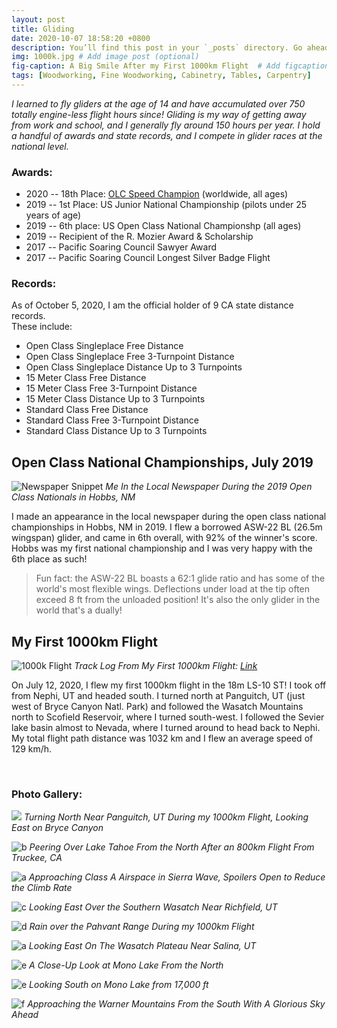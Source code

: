 ```yaml
---
layout: post
title: Gliding
date: 2020-10-07 18:58:20 +0800
description: You’ll find this post in your `_posts` directory. Go ahead and edit it and re-build the site to see your changes. # Add post description (optional)
img: 1000k.jpg # Add image post (optional)
fig-caption: A Big Smile After my First 1000km Flight  # Add figcaption (optional)
tags: [Woodworking, Fine Woodworking, Cabinetry, Tables, Carpentry]
---
```

_I learned to fly gliders at the age of 14 and have accumulated over 750 totally engine-less flight hours since! Gliding is my way of getting away from work and school, and I generally fly around 150 hours per year. I hold a handful of awards and state records, and I compete in glider races at the national level._

### Awards:
* 2020 -- 18th Place: [OLC Speed Champion](https://www.onlinecontest.org/olc-3.0/gliding/champion.html?st=olc-league&rt=olc&sp=2020&c=C0&sc=) (worldwide, all ages)
* 2019 -- 1st Place: US Junior National Championship (pilots under 25 years of age)
* 2019 -- 6th place: US Open Class National Championshp (all ages)
* 2019 -- Recipient of the R. Mozier Award & Scholarship 
* 2017 -- Pacific Soaring Council Sawyer Award
* 2017 -- Pacific Soaring Council Longest Silver Badge Flight

### Records:
As of October 5, 2020, I am the official holder of 9 CA state distance records.<br />
These include: 
* Open Class Singleplace Free Distance
* Open Class Singleplace Free 3-Turnpoint Distance 
* Open Class Singleplace Distance Up to 3 Turnpoints 
* 15 Meter Class Free Distance
* 15 Meter Class Free 3-Turnpoint Distance 
* 15 Meter Class Distance Up to 3 Turnpoints
* Standard Class Free Distance
* Standard Class Free 3-Turnpoint Distance 
* Standard Class Distance Up to 3 Turnpoints

## Open Class National Championships, July 2019
![Newspaper Snippet]({{site.baseurl}}/assets/img/np-2.jpeg)
*Me In the Local Newspaper During the 2019 Open Class Nationals in Hobbs, NM*

I made an appearance in the local newspaper during the open class national championships in Hobbs, NM in 2019. I flew a borrowed ASW-22 BL (26.5m wingspan) glider, and came in 6th overall, with 92% of the winner's score. Hobbs was my first national championship and I was very happy with the 6th place as such!

> Fun fact: the ASW-22 BL boasts a 62:1 glide ratio and has some of the world's most flexible wings. Deflections under load at the tip often exceed 8 ft from the unloaded position! It's also the only glider in the world that's a dually!

## My First 1000km Flight
![1000k Flight]({{site.baseurl}}/assets/img/1000k-map.jpg)
*Track Log From My First 1000km Flight: [Link](https://www.onlinecontest.org/olc-3.0/gliding/flightinfo.html?dsId=7961518)*

On July 12, 2020, I flew my first 1000km flight in the 18m LS-10 ST! I took off from Nephi, UT and headed south. I turned north at Panguitch, UT (just west of Bryce Canyon Natl. Park) and followed the Wasatch Mountains north to Scofield Reservoir, where I turned south-west. I followed the Sevier lake basin almost to Nevada, where I turned around to head back to Nephi. My total flight path distance was 1032 km and I flew an average speed of 129 km/h.

<br />

### Photo Gallery:

![]({{site.baseurl}}/assets/img/IMG_2108.jpg)
*Turning North Near Panguitch, UT During my 1000km Flight, Looking East on Bryce Canyon* <br />

![b]({{site.baseurl}}/assets/img/Tahoe.jpg)
*Peering Over Lake Tahoe From the North After an 800km Flight From Truckee, CA* <br />

![a]({{site.baseurl}}/assets/img/IMG_4215.jpg)
*Approaching Class A Airspace in Sierra Wave, Spoilers Open to Reduce the Climb Rate* <br />

![c]({{site.baseurl}}/assets/img/IMG_2150.jpg)
*Looking East Over the Southern Wasatch Near Richfield, UT* <br />

![d]({{site.baseurl}}/assets/img/IMG_2152.jpg)
*Rain over the Pahvant Range During my 1000km Flight* <br />

![a]({{site.baseurl}}/assets/img/IMG_2021.jpg)
*Looking East On The Wasatch Plateau Near Salina, UT* <br />

![e]({{site.baseurl}}/assets/img/mono.jpg)
*A Close-Up Look at Mono Lake From the North*  <br />

![e]({{site.baseurl}}/assets/img/IMG_2158.jpg)
*Looking South on Mono Lake from 17,000 ft*  <br />

![f]({{site.baseurl}}/assets/img/IMG_2287.jpg)
*Approaching the Warner Mountains From the South With A Glorious Sky Ahead* <br />



